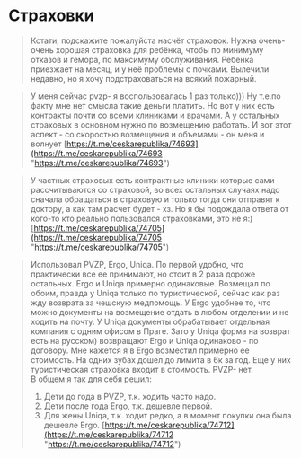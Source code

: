 
# Страховки

> Кстати, подскажите пожалуйста насчёт страховок. Нужна очень-очень хорошая страховка для ребёнка, чтобы по минимуму отказов и гемора, по максимуму обслуживания. Ребёнка приезжает на месяц, и у неё проблемы с почками. Вылечили недавно, но я хочу подстраховаться на всякий пожарный.

> У меня сейчас pvzp- я воспользовалась 1 раз только))) Ну т.е.по факту мне нет смысла такие деньги платить. Но вот у них есть контракты почти со всеми клиниками и врачами. А у остальных страховых в основном нужно по возмещению работать. И вот этот аспект - со скоростью возмещения и объемами - он меня и волнует  [https://t.me/ceskarepublika/74693](https://t.me/ceskarepublika/74693 "https://t.me/ceskarepublika/74693")

> У частных страховых есть контрактные клиники которые сами рассчитываются со страховой, во всех остальных случаях надо сначала обращаться в страховую и только тогда они отправят к доктору, а как там расчет будет - хз. Но я бы подождала ответа от кого-то кто реально пользовался страховками, это не я:)  [https://t.me/ceskarepublika/74705](https://t.me/ceskarepublika/74705 "https://t.me/ceskarepublika/74705")

> Использовал PVZP, Ergo, Uniqa. По первой удобно, что практически все ее принимают, но стоит в 2 раза дороже остальных. Ergo и Uniqa примерно одинаковые. Возмещал по обоим, правда у Uniqa только по туристической, сейчас как раз жду возврата за чешскую медпомощь. У Ergo удобнее то, что можно документы на возмещение отдать в любом отделении и не ходить на почту. У Uniqa документы обрабатывает отдельная компания с одним офисом в Праге. Зато у Uniqa форма на возврат есть на русском) возвращают Ergo и Uniqa одинаково - по договору. Мне кажется я в Ergo возместил примерно ее стоимость. На одних зубах дошел до лимита в 6к за год. Еще у них туристическая страховка входит в стоимость. PVZP- нет.  
> В общем я так для себя решил:  
> 1. Дети до года в PVZP, т.к. ходить часто надо.  
> 2. Дети после года Ergo, т.к. дешевле первой.  
> 3. Для жены Uniqa, т.к. ходит редко, а в момент покупки она была дешевле Ergo.  [https://t.me/ceskarepublika/74712](https://t.me/ceskarepublika/74712 "https://t.me/ceskarepublika/74712")
